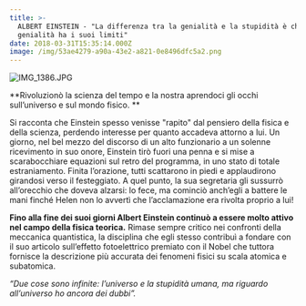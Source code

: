 ```yaml
---
title: >-
  ALBERT EINSTEIN - "La differenza tra la genialità e la stupidità è che la
  genialità ha i suoi limiti"
date: 2018-03-31T15:35:14.000Z
image: /img/53ae4279-a90a-43e2-a821-0e8496dfc5a2.png
---
```

![IMG_1386.JPG](/img/53ae4279-a90a-43e2-a821-0e8496dfc5a2.png)

**Rivoluzionò la scienza del tempo e la nostra aprendoci gli occhi sull’universo e sul mondo fisico. **

Si racconta che Einstein spesso venisse "rapito" dal pensiero della fisica e della scienza, perdendo interesse per quanto accadeva attorno a lui. Un giorno, nel bel mezzo del discorso di un alto funzionario a un solenne ricevimento in suo onore, Einstein tirò fuori una penna e si mise a scarabocchiare equazioni sul retro del programma, in uno stato di totale estraniamento. Finita l’orazione, tutti scattarono in piedi e applaudirono girandosi verso il festeggiato. A quel punto, la sua segretaria gli sussurrò all’orecchio che doveva alzarsi: lo fece, ma cominciò anch’egli a battere le mani finché Helen non lo avvertì che l’acclamazione era rivolta proprio a lui!

**Fino alla fine dei suoi giorni Albert Einstein continuò a essere molto attivo nel campo della fisica teorica.** Rimase sempre critico nei confronti della meccanica quantistica, la disciplina che egli stesso contribuì a fondare con il suo articolo sull’effetto fotoelettrico premiato con il Nobel che tuttora fornisce la descrizione più accurata dei fenomeni fisici su scala atomica e subatomica.

_“Due cose sono infinite: l’universo e la stupidità umana, ma riguardo all’universo ho ancora dei dubbi”._
